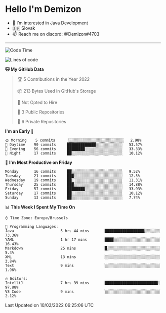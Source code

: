 # Hello I'm Demizon
- 👀 I’m interested in Java Development
- 🇸🇰 Slovak
- 📫 Reach me on discord: @Demizon#4703
<hr>

<!--START_SECTION:waka-->
![Code Time](http://img.shields.io/badge/Code%20Time-210%20hrs%206%20mins-blue)

![Lines of code](https://img.shields.io/badge/From%20Hello%20World%20I%27ve%20Written-12%20Thousand%20lines%20of%20code-blue)

**🐱 My GitHub Data** 

> 🏆 5 Contributions in the Year 2022
 > 
> 📦 213 Bytes Used in GitHub's Storage 
 > 
> 🚫 Not Opted to Hire
 > 
> 📜 3 Public Repositories 
 > 
> 🔑 6 Private Repositories  
 > 
**I'm an Early 🐤** 

```text
🌞 Morning    5 commits      ░░░░░░░░░░░░░░░░░░░░░░░░░   2.98% 
🌆 Daytime    90 commits     █████████████░░░░░░░░░░░░   53.57% 
🌃 Evening    56 commits     ████████░░░░░░░░░░░░░░░░░   33.33% 
🌙 Night      17 commits     ██░░░░░░░░░░░░░░░░░░░░░░░   10.12%

```
📅 **I'm Most Productive on Friday** 

```text
Monday       16 commits     ██░░░░░░░░░░░░░░░░░░░░░░░   9.52% 
Tuesday      21 commits     ███░░░░░░░░░░░░░░░░░░░░░░   12.5% 
Wednesday    19 commits     ██░░░░░░░░░░░░░░░░░░░░░░░   11.31% 
Thursday     25 commits     ███░░░░░░░░░░░░░░░░░░░░░░   14.88% 
Friday       57 commits     ████████░░░░░░░░░░░░░░░░░   33.93% 
Saturday     17 commits     ██░░░░░░░░░░░░░░░░░░░░░░░   10.12% 
Sunday       13 commits     ██░░░░░░░░░░░░░░░░░░░░░░░   7.74%

```


📊 **This Week I Spent My Time On** 

```text
⌚︎ Time Zone: Europe/Brussels

💬 Programming Languages: 
Java                     5 hrs 44 mins       ██████████████████░░░░░░░   73.36% 
YAML                     1 hr 17 mins        ████░░░░░░░░░░░░░░░░░░░░░   16.43% 
Markdown                 25 mins             █░░░░░░░░░░░░░░░░░░░░░░░░   5.4% 
XML                      13 mins             ░░░░░░░░░░░░░░░░░░░░░░░░░   2.84% 
Text                     9 mins              ░░░░░░░░░░░░░░░░░░░░░░░░░   1.96%

🔥 Editors: 
IntelliJ                 7 hrs 39 mins       ████████████████████████░   97.88% 
VS Code                  9 mins              ░░░░░░░░░░░░░░░░░░░░░░░░░   2.12%

```


 Last Updated on 10/02/2022 06:25:06 UTC
<!--END_SECTION:waka-->
